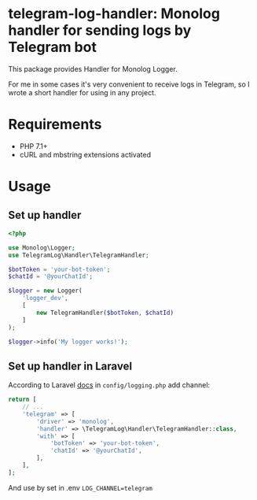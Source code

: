 # telegram-log-handler: Monolog handler for sending logs by Telegram bot 

This package provides Handler for Monolog Logger.

For me in some cases it's very convenient to receive logs in Telegram, so I wrote a short handler for using in any project.

# Requirements
  
* PHP 7.1+
* cURL and mbstring extensions activated

# Usage

## Set up handler

```php
<?php

use Monolog\Logger;
use TelegramLog\Handler\TelegramHandler;

$botToken = 'your-bot-token';
$chatId = '@yourChatId';

$logger = new Logger(
    'logger_dev',
    [
        new TelegramHandler($botToken, $chatId)
    ]
);

$logger->info('My logger works!');
```

## Set up handler in Laravel

According to Laravel [docs](https://laravel.com/docs/5.8/logging#advanced-monolog-channel-customization) in `config/logging.php` add channel:

```php
return [
    // ...
    'telegram' => [
        'driver' => 'monolog',
        'handler' => \TelegramLog\Handler\TelegramHandler::class,
        'with' => [
            'botToken' => 'your-bot-token',
            'chatId' => '@yourChatId',
        ],
    ],
];
```

And use by set in .env `LOG_CHANNEL=telegram`
